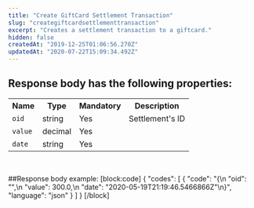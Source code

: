 ```yaml
---
title: "Create GiftCard Settlement Transaction"
slug: "creategiftcardsettlementtransaction"
excerpt: "Creates a settlement transaction to a giftcard."
hidden: false
createdAt: "2019-12-25T01:06:56.270Z"
updatedAt: "2020-07-22T15:09:34.492Z"
---
```

## Response body has the following properties: 
<table>
    <tr>
        <th>Name</th>
        <th>Type</th>
        <th>Mandatory</th>
        <th>Description</th>
    </tr>
    <tr>
        <td><code>oid</code></td>
        <td>string</td>
        <td>Yes</td>
        <td>Settlement's ID</td>
    </tr>
 <tr>
        <td><code>value</code></td>
        <td>decimal</td>
        <td>Yes</td>
        <td></td>
    </tr>
 <tr>
        <td><code>date</code></td>
        <td>string</td>
        <td>Yes</td>
        <td></td>
    </tr>
 </table>

<br>

##Response body example:
[block:code]
{
  "codes": [
    {
      "code": "{\n        \"oid\": \"\",\n        \"value\": 300.0,\n        \"date\": \"2020-05-19T21:19:46.5466866Z\"\n}",
      "language": "json"
    }
  ]
}
[/block]